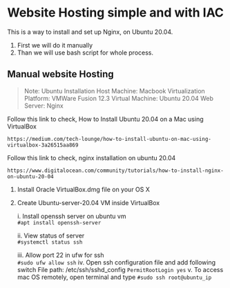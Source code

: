 # Website Hosting simple and with IAC
This is a way to install and set up Nginx, on Ubuntu 20.04.
 1. First we will do it manually
 2. Than we will use bash script for whole process.

## Manual website Hosting

> Note:
Ubuntu Installation
Host Machine:				Macbook
Virtualization Platform: 	VMWare Fusion 12.3
Virtual Machine:			Ubuntu 20.04
Web Server:					Nginx

Follow this link to check,
How to Install Ubuntu 20.04 on a Mac using VirtualBox
```
https://medium.com/tech-lounge/how-to-install-ubuntu-on-mac-using-virtualbox-3a26515aa869
```

Follow this link to check, nginx installation on ubuntu 20.04
```
https://www.digitalocean.com/community/tutorials/how-to-install-nginx-on-ubuntu-20-04
```

 1. Install Oracle VirtualBox.dmg file on your OS X
 2. Create Ubuntu-server-20.04 VM inside VirtualBox

	i. Install openssh server on ubuntu vm	
		```
		#apt install openssh-server 
		```	
		
	ii. View status of server 			
		```
		#systemctl status ssh
		```
		
	iii. Allow port 22 in ufw for ssh	
		```
		#sudo ufw allow ssh
		```
	iv. Open ssh configuration file and add following switch
		File path: /etc/ssh/sshd_config
			```
			PermitRootLogin yes
			```
	v. To access mac OS remotely, open terminal and type
		```
		#sudo ssh root@ubuntu_ip
		```
